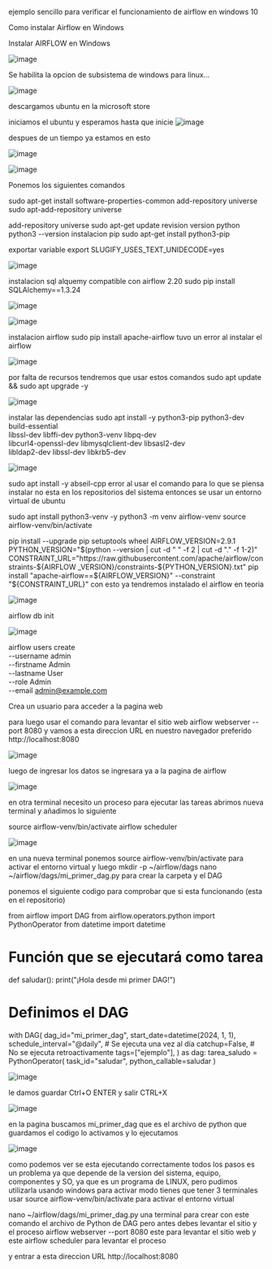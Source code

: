 ejemplo sencillo para verificar el funcionamiento de airflow en windows 10

Como instalar Airflow en Windows

Instalar AIRFLOW en Windows


![image](https://github.com/user-attachments/assets/2fb876e8-7525-4501-9091-0fdaf7b18963)



Se habilita la opcion de subsistema de windows para linux...

![image](https://github.com/user-attachments/assets/876ad2d9-946d-4e05-8571-64ed8445b74c)

descargamos ubuntu en la microsoft store

iniciamos el ubuntu y esperamos hasta que inicie 
![image](https://github.com/user-attachments/assets/b9fe147e-801f-47b9-bd54-b56be4902dab)

despues de un tiempo ya estamos en esto

![image](https://github.com/user-attachments/assets/37ee99f8-234a-4b2f-95d4-6c928f155107)

![image](https://github.com/user-attachments/assets/2a608e92-f553-4335-8863-4276c57f75e1)

Ponemos los siguientes comandos

sudo apt-get install software-properties-common
add-repository universe
sudo apt-add-repository universe

add-repository universe
sudo apt-get update
revision version python
python3 --version
instalacion pip
sudo apt-get install python3-pip

exportar variable
export SLUGIFY_USES_TEXT_UNIDECODE=yes

![image](https://github.com/user-attachments/assets/106ad01c-b37c-4bc9-a7a1-a2770fe03df6)

instalacion sql alquemy compatible con airflow 2.20
sudo pip install SQLAlchemy==1.3.24

![image](https://github.com/user-attachments/assets/27b69eb2-a2ae-4665-8efa-8caf71abdc69)

![image](https://github.com/user-attachments/assets/4b04affa-4c01-4c83-a984-6f6948068d44)

instalacion airflow
sudo pip install apache-airflow
tuvo un error al instalar el airflow

![image](https://github.com/user-attachments/assets/f4d0ec88-bc4e-4fea-a03f-7bc2ec319b86)

por falta de recursos tendremos que usar estos comandos
sudo apt update && sudo apt upgrade -y

![image](https://github.com/user-attachments/assets/c147fcfe-3d0a-4d58-9dc3-6d8f3602eed6)

instalar las dependencias
sudo apt install -y python3-pip python3-dev build-essential \
libssl-dev libffi-dev python3-venv libpq-dev \
libcurl4-openssl-dev libmysqlclient-dev libsasl2-dev \
libldap2-dev libssl-dev libkrb5-dev

![image](https://github.com/user-attachments/assets/2ad2f2b0-b17c-4a1d-b5a4-c8d27219d387)

sudo apt install -y abseil-cpp
error al usar el comando para lo que se piensa instalar no esta en los repositorios del sistema
entonces se usar un entorno virtual de ubuntu

sudo apt install python3-venv -y
python3 -m venv airflow-venv
source airflow-venv/bin/activate

pip install --upgrade pip setuptools wheel
AIRFLOW_VERSION=2.9.1
PYTHON_VERSION="$(python --version | cut -d " " -f 2 | cut -d "." -f 1-2)"
CONSTRAINT_URL="https://raw.githubusercontent.com/apache/airflow/constraints-${AIRFLOW
_VERSION}/constraints-${PYTHON_VERSION}.txt"
pip install "apache-airflow==${AIRFLOW_VERSION}" --constraint "${CONSTRAINT_URL}"
con esto ya tendremos instalado el airflow en teoria

![image](https://github.com/user-attachments/assets/b0e18750-95dd-4f29-9be0-f1ef8027426d)

airflow db init

![image](https://github.com/user-attachments/assets/e722dd13-020f-4580-88ba-2e9d5ca8a96e)

airflow users create \
--username admin \
--firstname Admin \
--lastname User \
--role Admin \
--email admin@example.com

Crea un usuario para acceder a la pagina web

para luego usar el comando para levantar el sitio web
airflow webserver --port 8080
y vamos a esta direccion URL en nuestro navegador preferido
http://localhost:8080

![image](https://github.com/user-attachments/assets/867a0e31-1532-4a62-aa44-90d2314ae8a4)

luego de ingresar los datos se ingresara ya a la pagina de airflow

![image](https://github.com/user-attachments/assets/d75c27a6-d0b6-4588-b000-52638003557f)

en otra terminal necesito un proceso para ejecutar las tareas abrimos nueva terminal y añadimos
lo siguiente

source airflow-venv/bin/activate
airflow scheduler

![image](https://github.com/user-attachments/assets/96d00aa8-dbe5-49cb-9231-e907d0eba4c5)

en una nueva terminal
ponemos source airflow-venv/bin/activate para activar el entorno virtual
y luego
mkdir -p ~/airflow/dags
nano ~/airflow/dags/mi_primer_dag.py
para crear la carpeta y el DAG

ponemos el siguiente codigo para comprobar que si esta funcionando (esta en el repositorio)

from airflow import DAG
from airflow.operators.python import PythonOperator
from datetime import datetime
# Función que se ejecutará como tarea
def saludar():
print("¡Hola desde mi primer DAG!")
# Definimos el DAG
with DAG(
dag_id="mi_primer_dag",
start_date=datetime(2024, 1, 1),
schedule_interval="@daily", # Se ejecuta una vez al día
catchup=False, # No se ejecuta retroactivamente
tags=["ejemplo"],
) as dag:
tarea_saludo = PythonOperator(
task_id="saludar",
python_callable=saludar
)

![image](https://github.com/user-attachments/assets/ff91b140-6c21-4b41-90d6-efdb6716840c)

le damos guardar Ctrl+O ENTER
y salir CTRL+X

![image](https://github.com/user-attachments/assets/720b46a4-ed9f-4e43-8610-609a4f52e5d3)

en la pagina buscamos mi_primer_dag que es el archivo de python que guardamos el codigo lo
activamos y lo ejecutamos

![image](https://github.com/user-attachments/assets/fc771077-25f7-4825-bf5b-f004fb63bac4)

como podemos ver se esta ejecutando correctamente todos los pasos es un problema ya que
depende de la version del sistema, equipo, componentes y SO, ya que es un programa de LINUX,
pero pudimos utilizarla usando windows
para activar modo tienes que tener 3 terminales usar source airflow-venv/bin/activate para
activar el entorno virtual

nano ~/airflow/dags/mi_primer_dag.py una terminal para crear con este comando el archivo de
Python de DAG
pero antes debes levantar el sitio y el proceso
airflow webserver --port 8080 este para levantar el sitio web
y este airflow scheduler para levantar el proceso

y entrar a esta direccion URL http://localhost:8080



















